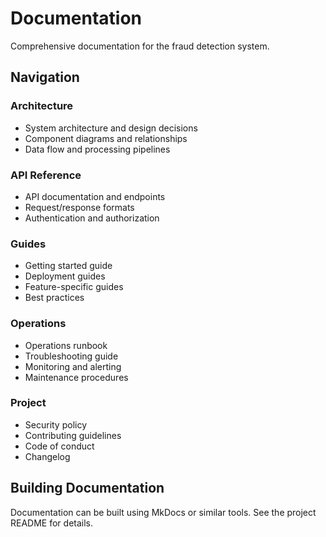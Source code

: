 # Documentation

Comprehensive documentation for the fraud detection system.

## Navigation

### Architecture
- System architecture and design decisions
- Component diagrams and relationships
- Data flow and processing pipelines

### API Reference
- API documentation and endpoints
- Request/response formats
- Authentication and authorization

### Guides
- Getting started guide
- Deployment guides
- Feature-specific guides
- Best practices

### Operations
- Operations runbook
- Troubleshooting guide
- Monitoring and alerting
- Maintenance procedures

### Project
- Security policy
- Contributing guidelines
- Code of conduct
- Changelog

## Building Documentation

Documentation can be built using MkDocs or similar tools. See the project README for details.
